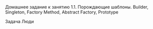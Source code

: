 Домашнее задание к занятию 1.1. Порождающие шаблоны. Builder, Singleton, Factory Method, Abstract Factory, Prototype

Задача Люди